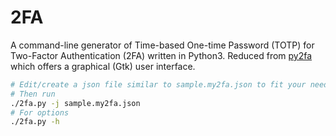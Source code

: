 # 2FA

A command-line generator of Time-based One-time Password (TOTP) for Two-Factor Authentication (2FA) written in Python3. Reduced from [py2fa](https://github.com/cpiehl/py2fa) which offers a graphical (Gtk) user interface.


```bash
# Edit/create a json file similar to sample.my2fa.json to fit your needs; the json format is self-explainatory.
# Then run
./2fa.py -j sample.my2fa.json
# For options
./2fa.py -h
```

